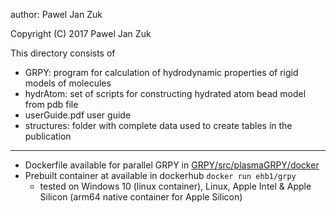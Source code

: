 author:
Pawel Jan Zuk


Copyright (C) 2017
Pawel Jan Zuk


This directory consists of
  * GRPY:
     program for calculation of hydrodynamic properties of rigid models of molecules
  * hydrAtom:
     set of scripts for constructing hydrated atom bead model from pdb file
  * userGuide.pdf
     user guide
  * structures:
     folder with complete data used to create tables in the publication

---
 * Dockerfile available for parallel GRPY in [GRPY/src/plasmaGRPY/docker](https://github.com/ehb54/GRPY/tree/master/GRPY/src/plasmaGRPY/docker)
 * Prebuilt container at available in dockerhub `docker run ehb1/grpy`
   * tested on Windows 10 (linux container), Linux, Apple Intel & Apple Silicon (arm64 native container for Apple Silicon)

